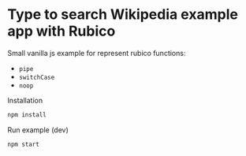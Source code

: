 # Type to search Wikipedia example app with Rubico

Small vanilla js example for represent rubico functions:

- `pipe`
- `switchCase`
- `noop`

Installation

```bash
npm install
```

Run example (dev)

```bash
npm start
```
